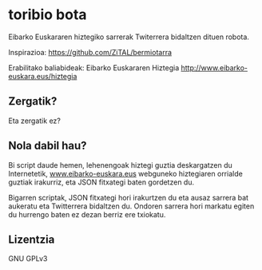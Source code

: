 # toribio bota


Eibarko Euskararen hiztegiko sarrerak Twiterrera bidaltzen dituen robota.

Inspirazioa: https://github.com/ZiTAL/bermiotarra

Erabilitako baliabideak: Eibarko Euskararen Hiztegia http://www.eibarko-euskara.eus/hiztegia


## Zergatik?

Eta zergatik ez?

## Nola dabil hau?

Bi script daude hemen, lehenengoak hiztegi guztia deskargatzen du Internetetik, www.eibarko-euskara.eus webguneko hiztegiaren orrialde guztiak irakurriz, eta JSON fitxategi baten gordetzen du.

Bigarren scriptak, JSON fitxategi hori irakurtzen du eta ausaz sarrera bat aukeratu eta Twitterrera bidaltzen du. Ondoren sarrera hori markatu egiten du hurrengo baten ez dezan berriz ere txiokatu.

## Lizentzia

GNU GPLv3

